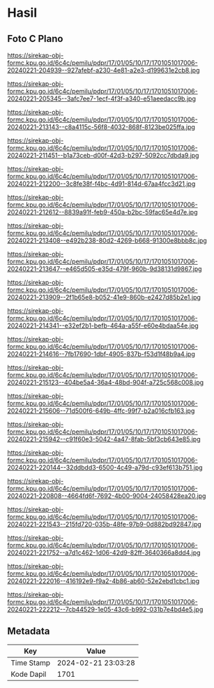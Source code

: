 # Hasil

## Foto C Plano

https://sirekap-obj-formc.kpu.go.id/6c4c/pemilu/pdpr/17/01/05/10/17/1701051017006-20240221-204939--927afebf-a230-4e81-a2e3-d199631e2cb8.jpg

https://sirekap-obj-formc.kpu.go.id/6c4c/pemilu/pdpr/17/01/05/10/17/1701051017006-20240221-205345--3afc7ee7-1ecf-4f3f-a340-e51aeedacc9b.jpg

https://sirekap-obj-formc.kpu.go.id/6c4c/pemilu/pdpr/17/01/05/10/17/1701051017006-20240221-213143--c8a4115c-56f8-4032-868f-8123be025ffa.jpg

https://sirekap-obj-formc.kpu.go.id/6c4c/pemilu/pdpr/17/01/05/10/17/1701051017006-20240221-211451--b1a73ceb-d00f-42d3-b297-5092cc7dbda9.jpg

https://sirekap-obj-formc.kpu.go.id/6c4c/pemilu/pdpr/17/01/05/10/17/1701051017006-20240221-212200--3c8fe38f-f4bc-4d91-814d-67aa4fcc3d21.jpg

https://sirekap-obj-formc.kpu.go.id/6c4c/pemilu/pdpr/17/01/05/10/17/1701051017006-20240221-212612--8839a91f-feb9-450a-b2bc-59fac65e4d7e.jpg

https://sirekap-obj-formc.kpu.go.id/6c4c/pemilu/pdpr/17/01/05/10/17/1701051017006-20240221-213408--e492b238-80d2-4269-b668-91300e8bbb8c.jpg

https://sirekap-obj-formc.kpu.go.id/6c4c/pemilu/pdpr/17/01/05/10/17/1701051017006-20240221-213647--e465d505-e35d-479f-960b-9d38131d9867.jpg

https://sirekap-obj-formc.kpu.go.id/6c4c/pemilu/pdpr/17/01/05/10/17/1701051017006-20240221-213909--2f1b65e8-b052-41e9-860b-e2427d85b2e1.jpg

https://sirekap-obj-formc.kpu.go.id/6c4c/pemilu/pdpr/17/01/05/10/17/1701051017006-20240221-214341--e32ef2b1-befb-464a-a55f-e60e4bdaa54e.jpg

https://sirekap-obj-formc.kpu.go.id/6c4c/pemilu/pdpr/17/01/05/10/17/1701051017006-20240221-214616--7fb17690-1dbf-4905-837b-f53d1f48b9a4.jpg

https://sirekap-obj-formc.kpu.go.id/6c4c/pemilu/pdpr/17/01/05/10/17/1701051017006-20240221-215123--404be5a4-36a4-48bd-904f-a725c568c008.jpg

https://sirekap-obj-formc.kpu.go.id/6c4c/pemilu/pdpr/17/01/05/10/17/1701051017006-20240221-215606--71d500f6-649b-4ffc-99f7-b2a016cfb163.jpg

https://sirekap-obj-formc.kpu.go.id/6c4c/pemilu/pdpr/17/01/05/10/17/1701051017006-20240221-215942--c91f60e3-5042-4a47-8fab-5bf3cb643e85.jpg

https://sirekap-obj-formc.kpu.go.id/6c4c/pemilu/pdpr/17/01/05/10/17/1701051017006-20240221-220144--32ddbdd3-6500-4c49-a79d-c93ef613b751.jpg

https://sirekap-obj-formc.kpu.go.id/6c4c/pemilu/pdpr/17/01/05/10/17/1701051017006-20240221-220808--4664fd6f-7692-4b00-9004-24058428ea20.jpg

https://sirekap-obj-formc.kpu.go.id/6c4c/pemilu/pdpr/17/01/05/10/17/1701051017006-20240221-221543--215fd720-035b-48fe-97b9-0d882bd92847.jpg

https://sirekap-obj-formc.kpu.go.id/6c4c/pemilu/pdpr/17/01/05/10/17/1701051017006-20240221-221752--a7d1c462-1d06-42d9-82ff-3640366a8dd4.jpg

https://sirekap-obj-formc.kpu.go.id/6c4c/pemilu/pdpr/17/01/05/10/17/1701051017006-20240221-222016--416192e9-f9a2-4b86-ab60-52e2ebd1cbc1.jpg

https://sirekap-obj-formc.kpu.go.id/6c4c/pemilu/pdpr/17/01/05/10/17/1701051017006-20240221-222212--7cb44529-1e05-43c6-b992-031b7e4bd4e5.jpg


## Metadata

| Key        | Value               |
| ---------- | ------------------- |
| Time Stamp | 2024-02-21 23:03:28 |
| Kode Dapil | 1701                |



